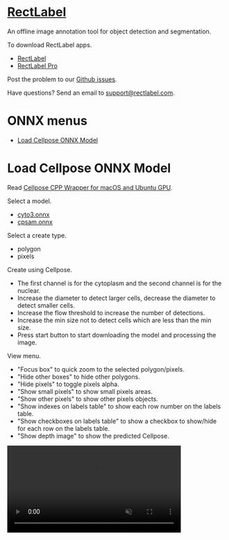 # [RectLabel](https://rectlabel.com)
An offline image annotation tool for object detection and segmentation.

To download RectLabel apps.
- [RectLabel](https://apps.apple.com/app/id1210181730)
- [RectLabel Pro](https://apps.apple.com/app/id1490990105)

Post the problem to our [Github issues](https://github.com/ryouchinsa/Rectlabel-support/issues).

Have questions? Send an email to support@rectlabel.com.

# ONNX menus
- [Load Cellpose ONNX Model](https://rectlabel.com/onnx#load-cellpose-onnx-model)

# Load Cellpose ONNX Model
Read [Cellpose CPP Wrapper for macOS and Ubuntu GPU](https://github.com/ryouchinsa/cellpose-cpp).

Select a model.
- [cyto3.onnx](https://huggingface.co/rectlabel/cellpose/resolve/main/cyto3.onnx.zip)
- [cpsam.onnx](https://huggingface.co/rectlabel/cellpose/resolve/main/cpsam.onnx.zip)

Select a create type.
- polygon
- pixels

Create using Cellpose.
- The first channel is for the cytoplasm and the second channel is for the nuclear.
- Increase the diameter to detect larger cells, decrease the diameter to detect smaller cells.
- Increase the flow threshold to increase the number of detections.
- Increase the min size not to detect cells which are less than the min size.
- Press start button to start downloading the model and processing the image.

View menu.
- "Focus box" to quick zoom to the selected polygon/pixels.
- "Hide other boxes" to hide other polygons.
- "Hide pixels" to toggle pixels alpha.
- "Show small pixels" to show small pixels areas.
- "Show other pixels" to show other pixels objects.
- "Show indexes on labels table" to show each row number on the labels table.
- "Show checkboxes on labels table" to show a checkbox to show/hide for each row on the labels table.
- "Show depth image" to show the predicted Cellpose.

<video src="https://github.com/user-attachments/assets/22048c89-2412-43e3-9c0d-d0e12134ded5" controls="controls" muted="muted" class="width-fit" style="max-height:640px; min-height: 200px"></video>












